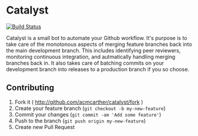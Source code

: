 # Catalyst

[![Build Status](https://travis-ci.org/acmcarther/catalyst.svg?branch=master)](https://travis-ci.org/acmcarther/catalyst)

Catalyst is a small bot to automate your Github workflow. It's purpose is to take
care of the monotonous aspects of merging feature branches back into the main
development branch. This includes identifying peer reviewers, monitoring
continuous integration, and autmatically handling merging branches back in. It
also takes care of batching commits on your development branch into releases
to a production branch if you so choose.

## Contributing

1. Fork it ( http://github.com/acmcarther/catalyst/fork )
2. Create your feature branch (`git checkout -b my-new-feature`)
3. Commit your changes (`git commit -am 'Add some feature'`)
4. Push to the branch (`git push origin my-new-feature`)
5. Create new Pull Request

